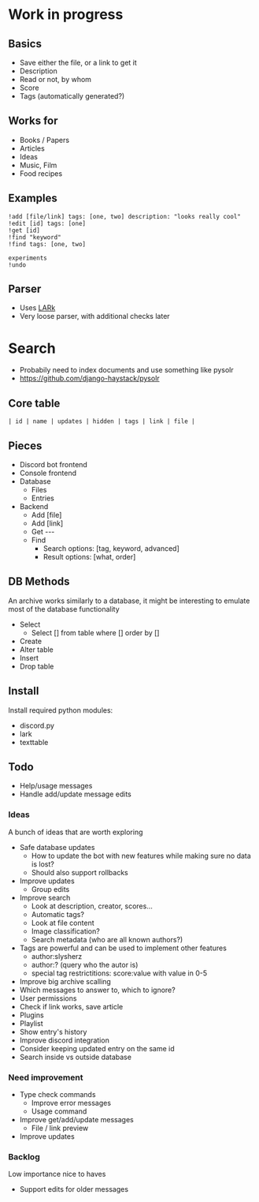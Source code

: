 # Work in progress

## Basics
- Save either the file, or a link to get it
- Description
- Read or not, by whom
- Score
- Tags (automatically generated?)

## Works for
- Books / Papers
- Articles
- Ideas
- Music, Film
- Food recipes

## Examples

```
!add [file/link] tags: [one, two] description: "looks really cool"
!edit [id] tags: [one]
!get [id]
!find "keyword"
!find tags: [one, two]

experiments
!undo
```

## Parser
- Uses [LARk](https://github.com/lark-parser/lark)
- Very loose parser, with additional checks later

# Search
- Probabily need to index documents and use something like pysolr
- https://github.com/django-haystack/pysolr

## Core table
`| id | name | updates | hidden | tags | link | file |`

## Pieces
- Discord bot frontend
- Console frontend
- Database
    - Files
    - Entries
- Backend
    - Add [file]
    - Add [link]
    - Get ---
    - Find
        - Search options: [tag, keyword, advanced]
        - Result options: [what, order]


## DB Methods
An archive works similarly to a database, it might be interesting to emulate most of the database functionality
- Select
    - Select [] from table where [] order by []
- Create
- Alter table
- Insert
- Drop table


## Install
Install required python modules:
- discord.py
- lark
- texttable


## Todo
- Help/usage messages
- Handle add/update message edits

### Ideas
A bunch of ideas that are worth exploring
- Safe database updates
    - How to update the bot with new features while making sure no data is lost?
    - Should also support rollbacks
- Improve updates
    - Group edits
- Improve search
    - Look at description, creator, scores...
    - Automatic tags?
    - Look at file content
    - Image classification?
    - Search metadata (who are all known authors?)
- Tags are powerful and can be used to implement other features
    - author:slysherz
    - author:? (query who the autor is)
    - special tag restrictitions: score:value with value in 0-5
- Improve big archive scalling
- Which messages to answer to, which to ignore?
- User permissions
- Check if link works, save article
- Plugins
- Playlist
- Show entry's history
- Improve discord integration
- Consider keeping updated entry on the same id
- Search inside vs outside database

### Need improvement
- Type check commands
    - Improve error messages
    - Usage command
- Improve get/add/update messages
    - File / link preview
- Improve updates

### Backlog
Low importance nice to haves
- Support edits for older messages

